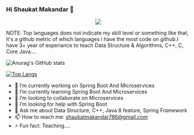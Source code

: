### Hi Shaukat Makandar 👋



<!-- Typing SVG by DenverCoder1 - https://github.com/DenverCoder1/readme-typing-svg -->
<p align="center">
  <a href="https://github.com/DenverCoder1/readme-typing-svg"><img src="https://readme-typing-svg.herokuapp.com/?lines=Spring%20Boot%20and%20Microservices%20developer;1%2B%20years%20of%20coding%20experience;Always%20ready%20to%20solve%20problems&center=true&width=500&height=45"></a>
</p>  

NOTE: Top languages does not indicate my skill level or something like that, it's a github metric of which languages i have the most code on github.I have 3+ year of experiance to teach Data Structure & Algorithms, C++, C, Core Java....

![Anurag's GitHub stats](https://github-readme-stats.vercel.app/api?username=shaukatmakandar786&show_icons=true&theme=cobalt&hide=contribs,prs)  

[![Top Langs](https://github-readme-stats.vercel.app/api/top-langs/?username=shaukatmakandar786&hide=html,css,javascript&theme=cobalt&layout=compact)](https://github.com/anuraghazra/github-readme-stats)

- 🔭 I’m currently working on Spring Boot And Microservices
- 🌱 I’m currently learning Spring Boot And Microservices
- 👯 I’m looking to collaborate on Microservices
- 🤔 I’m looking for help with Spring Boot
- 💬 Ask me about Data Structure, C++, Java 8 feature, Spring Framework 
- 📫 How to reach me: shaukatmakandar786@gmail.com
- ⚡ Fun fact: Teaching....

